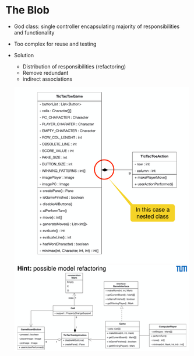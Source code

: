 # The Blob

- God class: single controller encapsulating majority of responsibilities and functionality
- Too complex for reuse and testing
- Solution

  - Distribution of responsibilities (refactoring)
  - Remove redundant
  - indirect associations

  ![blob](assets/the-blob.png)
  ![solution](assets/the-blob-solution.png)
